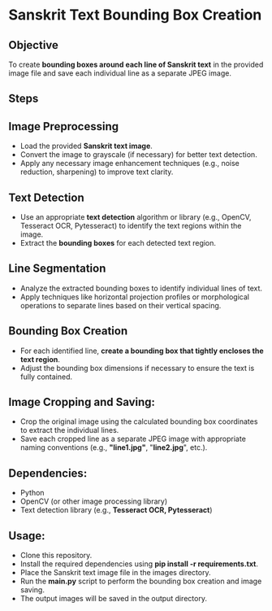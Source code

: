 # **Sanskrit Text Bounding Box Creation**

## Objective
To create **bounding boxes around each line of Sanskrit text** in the provided image file and save each individual line as a separate JPEG image.

## Steps 

## Image Preprocessing

- Load the provided **Sanskrit text image**.
- Convert the image to grayscale (if necessary) for better text detection.
- Apply any necessary image enhancement techniques (e.g., noise reduction, sharpening) to improve text clarity.

## Text Detection

- Use an appropriate **text detection** algorithm or library (e.g., OpenCV, Tesseract OCR, Pytesseract) to identify the text regions within the image.
- Extract the **bounding boxes** for each detected text region.
## Line Segmentation

- Analyze the extracted bounding boxes to identify individual lines of text.
- Apply techniques like horizontal projection profiles or morphological operations to separate lines based on their vertical spacing.
## Bounding Box Creation

- For each identified line, **create a bounding box that tightly encloses the text region**.
- Adjust the bounding box dimensions if necessary to ensure the text is fully contained.
## Image Cropping and Saving:

- Crop the original image using the calculated bounding box coordinates to extract the individual lines.
- Save each cropped line as a separate JPEG image with appropriate naming conventions (e.g., **"line1.jpg"**, "**line2.jpg**", etc.).
## Dependencies:

- Python
- OpenCV (or other image processing library)
- Text detection library (e.g., **Tesseract OCR, Pytesseract**)

## Usage:

- Clone this repository.
- Install the required dependencies using **pip install -r requirements.txt**.
- Place the Sanskrit text image file in the images directory.
- Run the **main.py** script to perform the bounding box creation and image saving.
- The output images will be saved in the output directory.
